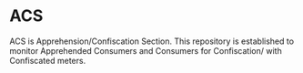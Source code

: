 # ACS
ACS is Apprehension/Confiscation Section. This repository is established to monitor Apprehended Consumers and Consumers for Confiscation/ with Confiscated meters.
